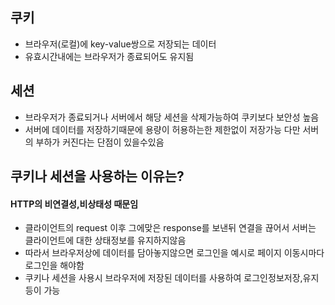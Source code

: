 

## 쿠키

- 브라우저(로컬)에 key-value쌍으로 저장되는 데이터
- 유효시간내에는 브라우저가 종료되어도 유지됨


## 세션
- 브라우저가 종료되거나 서버에서 해당 세션을 삭제가능하여 쿠키보다 보안성 높음
- 서버에 데이터를 저장하기때문에 용량이 허용하는한 제한없이 저장가능 다만 서버의 부하가 
   커진다는 단점이 있을수있음




## 쿠키나 세션을 사용하는 이유는?

#### HTTP의 비연결성,비상태성 때문임
- 클라이언트의 request 이후 그에맞은 response를 보낸뒤 연결을 끊어서 서버는 클라이언트에 대한 상태정보를 유지하지않음
- 따라서 브라우저상에 데이터를 담아놓지않으면 로그인을 예시로 페이지 이동시마다 로그인을 해야함
- 쿠키나 세션을 사용시 브라우저에 저장된 데이터를 사용하여 로그인정보저장,유지등이 가능